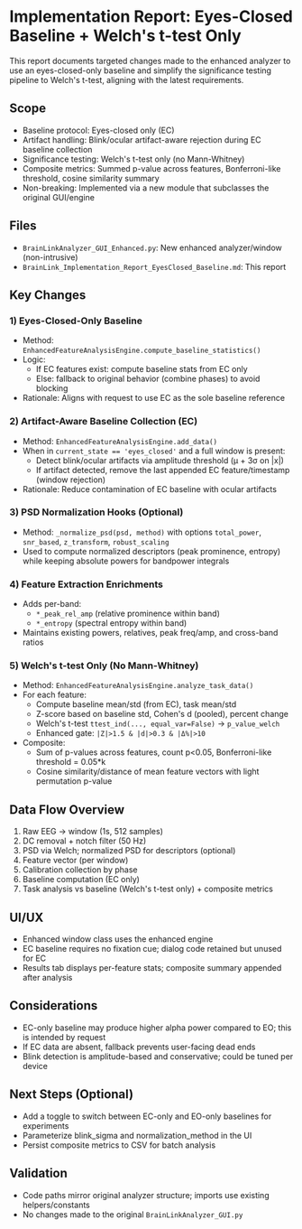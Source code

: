 # Implementation Report: Eyes-Closed Baseline + Welch's t-test Only

This report documents targeted changes made to the enhanced analyzer to use an eyes-closed-only baseline and simplify the significance testing pipeline to Welch's t-test, aligning with the latest requirements.

## Scope
- Baseline protocol: Eyes-closed only (EC)
- Artifact handling: Blink/ocular artifact-aware rejection during EC baseline collection
- Significance testing: Welch's t-test only (no Mann-Whitney)
- Composite metrics: Summed p-value across features, Bonferroni-like threshold, cosine similarity summary
- Non-breaking: Implemented via a new module that subclasses the original GUI/engine

## Files
- `BrainLinkAnalyzer_GUI_Enhanced.py`: New enhanced analyzer/window (non-intrusive)
- `BrainLink_Implementation_Report_EyesClosed_Baseline.md`: This report

## Key Changes

### 1) Eyes-Closed-Only Baseline
- Method: `EnhancedFeatureAnalysisEngine.compute_baseline_statistics()`
- Logic:
  - If EC features exist: compute baseline stats from EC only
  - Else: fallback to original behavior (combine phases) to avoid blocking
- Rationale: Aligns with request to use EC as the sole baseline reference

### 2) Artifact-Aware Baseline Collection (EC)
- Method: `EnhancedFeatureAnalysisEngine.add_data()`
- When in `current_state == 'eyes_closed'` and a full window is present:
  - Detect blink/ocular artifacts via amplitude threshold (μ + 3σ on |x|)
  - If artifact detected, remove the last appended EC feature/timestamp (window rejection)
- Rationale: Reduce contamination of EC baseline with ocular artifacts

### 3) PSD Normalization Hooks (Optional)
- Method: `_normalize_psd(psd, method)` with options `total_power`, `snr_based`, `z_transform`, `robust_scaling`
- Used to compute normalized descriptors (peak prominence, entropy) while keeping absolute powers for bandpower integrals

### 4) Feature Extraction Enrichments
- Adds per-band:
  - `*_peak_rel_amp` (relative prominence within band)
  - `*_entropy` (spectral entropy within band)
- Maintains existing powers, relatives, peak freq/amp, and cross-band ratios

### 5) Welch's t-test Only (No Mann-Whitney)
- Method: `EnhancedFeatureAnalysisEngine.analyze_task_data()`
- For each feature:
  - Compute baseline mean/std (from EC), task mean/std
  - Z-score based on baseline std, Cohen's d (pooled), percent change
  - Welch's t-test `ttest_ind(..., equal_var=False)` → `p_value_welch`
  - Enhanced gate: `|Z|>1.5 & |d|>0.3 & |Δ%|>10`
- Composite:
  - Sum of p-values across features, count p<0.05, Bonferroni-like threshold = 0.05*k
  - Cosine similarity/distance of mean feature vectors with light permutation p-value

## Data Flow Overview
1. Raw EEG → window (1s, 512 samples)
2. DC removal + notch filter (50 Hz)
3. PSD via Welch; normalized PSD for descriptors (optional)
4. Feature vector (per window)
5. Calibration collection by phase
6. Baseline computation (EC only)
7. Task analysis vs baseline (Welch's t-test only) + composite metrics

## UI/UX
- Enhanced window class uses the enhanced engine
- EC baseline requires no fixation cue; dialog code retained but unused for EC
- Results tab displays per-feature stats; composite summary appended after analysis

## Considerations
- EC-only baseline may produce higher alpha power compared to EO; this is intended by request
- If EC data are absent, fallback prevents user-facing dead ends
- Blink detection is amplitude-based and conservative; could be tuned per device

## Next Steps (Optional)
- Add a toggle to switch between EC-only and EO-only baselines for experiments
- Parameterize blink_sigma and normalization_method in the UI
- Persist composite metrics to CSV for batch analysis

## Validation
- Code paths mirror original analyzer structure; imports use existing helpers/constants
- No changes made to the original `BrainLinkAnalyzer_GUI.py`

